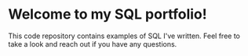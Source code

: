 # Welcome to my SQL portfolio! 
This code repository contains examples of SQL I've written. 
Feel free to take a look and reach out if you have any questions.
